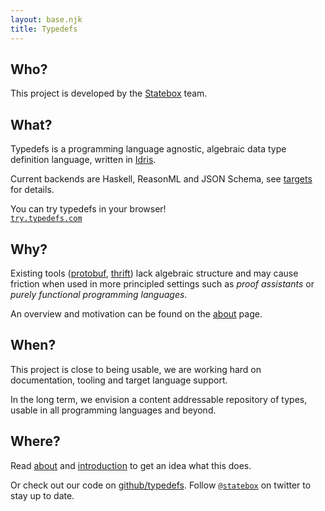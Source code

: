 ```yaml
---
layout: base.njk
title: Typedefs
---
```


## Who?

This project is developed by the [Statebox](https://statebox.org) team.

## What?

Typedefs is a programming language agnostic, algebraic data type definition language, written in [Idris](https://www.idris-lang.org/).

Current backends are Haskell, ReasonML and JSON Schema, see [targets](/targets) for details.

<span id ="try">
You can try typedefs in your browser!<br>
<code><a href="https://try.typedefs.com">try.typedefs.com</a></code>
</span>

## Why?

Existing tools ([protobuf](https://developers.google.com/protocol-buffers/), [thrift](https://thrift.apache.org)) lack algebraic structure and may cause friction when used in more principled settings such as *proof assistants* or *purely functional programming languages*.

An overview and motivation can be found on the [about](/about) page.

## When?

This project is close to being usable, we are working hard on documentation, tooling and target language support.

In the long term, we envision a content addressable repository of types, usable in all programming languages and beyond.

## Where?

Read [about](/about) and [introduction](/introduction) to get an idea what this does.

Or check out our code on [github/typedefs](https://github.com/typedefs). Follow [`@statebox`](https://twitter.com/statebox) on twitter to stay up to date.
